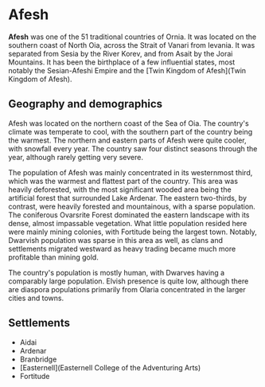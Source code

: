 # Afesh

**Afesh** was one of the 51 traditional countries of Ornia. It was located on the southern coast of North Oia, across the Strait of Vanari from Ievania. It was separated from Sesia by the River Korev, and from Asait by the Jorai Mountains. It has been the birthplace of a few influential states, most notably the Sesian-Afeshi Empire and the [Twin Kingdom of Afesh](Twin Kingdom of Afesh).

## Geography and demographics

Afesh was located on the northern coast of the Sea of Oia. The country's climate was temperate to cool, with the southern part of the country being the warmest. The northern and eastern parts of Afesh were quite cooler, with snowfall every year. The country saw four distinct seasons through the year, although rarely getting very severe.

The population of Afesh was mainly concentrated in its westernmost third, which was the warmest and flattest part of the country. This area was heavily deforested, with the most significant wooded area being the artificial forest that surrounded Lake Ardenar. The eastern two-thirds, by contrast, were heavily forested and mountainous, with a sparse population. The coniferous Ovarsrite Forest dominated the eastern landscape with its dense, almost impassable vegetation. What little population resided here were mainly mining colonies, with Fortitude being the largest town. Notably, Dwarvish population was sparse in this area as well, as clans and settlements migrated westward as heavy trading became much more profitable than mining gold.

The country's population is mostly human, with Dwarves having a comparably large population. Elvish presence is quite low, although there are diaspora populations primarily from Olaria concentrated in the larger cities and towns.

## Settlements

- Aidai
- Ardenar
- Branbridge
- [Easternell](Easternell College of the Adventuring Arts)
- Fortitude

